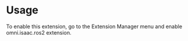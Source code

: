 # Usage

To enable this extension, go to the Extension Manager menu and enable omni.isaac.ros2 extension.
